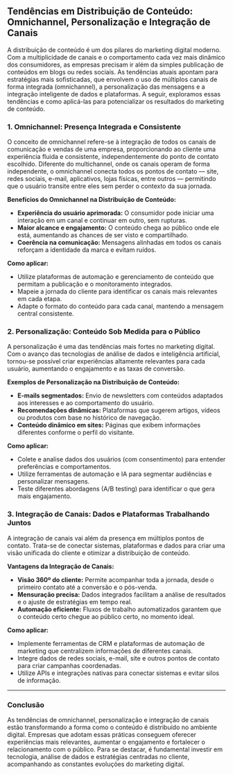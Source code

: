 
## Tendências em Distribuição de Conteúdo: Omnichannel, Personalização e Integração de Canais

A distribuição de conteúdo é um dos pilares do marketing digital moderno. Com a multiplicidade de canais e o comportamento cada vez mais dinâmico dos consumidores, as empresas precisam ir além da simples publicação de conteúdos em blogs ou redes sociais. As tendências atuais apontam para estratégias mais sofisticadas, que envolvem o uso de múltiplos canais de forma integrada (omnichannel), a personalização das mensagens e a integração inteligente de dados e plataformas. A seguir, exploramos essas tendências e como aplicá-las para potencializar os resultados do marketing de conteúdo.

### 1. Omnichannel: Presença Integrada e Consistente

O conceito de omnichannel refere-se à integração de todos os canais de comunicação e vendas de uma empresa, proporcionando ao cliente uma experiência fluida e consistente, independentemente do ponto de contato escolhido. Diferente do multichannel, onde os canais operam de forma independente, o omnichannel conecta todos os pontos de contato — site, redes sociais, e-mail, aplicativos, lojas físicas, entre outros — permitindo que o usuário transite entre eles sem perder o contexto da sua jornada.

**Benefícios do Omnichannel na Distribuição de Conteúdo:**
- **Experiência do usuário aprimorada:** O consumidor pode iniciar uma interação em um canal e continuar em outro, sem rupturas.
- **Maior alcance e engajamento:** O conteúdo chega ao público onde ele está, aumentando as chances de ser visto e compartilhado.
- **Coerência na comunicação:** Mensagens alinhadas em todos os canais reforçam a identidade da marca e evitam ruídos.

**Como aplicar:**
- Utilize plataformas de automação e gerenciamento de conteúdo que permitam a publicação e o monitoramento integrados.
- Mapeie a jornada do cliente para identificar os canais mais relevantes em cada etapa.
- Adapte o formato do conteúdo para cada canal, mantendo a mensagem central consistente.

### 2. Personalização: Conteúdo Sob Medida para o Público

A personalização é uma das tendências mais fortes no marketing digital. Com o avanço das tecnologias de análise de dados e inteligência artificial, tornou-se possível criar experiências altamente relevantes para cada usuário, aumentando o engajamento e as taxas de conversão.

**Exemplos de Personalização na Distribuição de Conteúdo:**
- **E-mails segmentados:** Envio de newsletters com conteúdos adaptados aos interesses e ao comportamento do usuário.
- **Recomendações dinâmicas:** Plataformas que sugerem artigos, vídeos ou produtos com base no histórico de navegação.
- **Conteúdo dinâmico em sites:** Páginas que exibem informações diferentes conforme o perfil do visitante.

**Como aplicar:**
- Colete e analise dados dos usuários (com consentimento) para entender preferências e comportamentos.
- Utilize ferramentas de automação e IA para segmentar audiências e personalizar mensagens.
- Teste diferentes abordagens (A/B testing) para identificar o que gera mais engajamento.

### 3. Integração de Canais: Dados e Plataformas Trabalhando Juntos

A integração de canais vai além da presença em múltiplos pontos de contato. Trata-se de conectar sistemas, plataformas e dados para criar uma visão unificada do cliente e otimizar a distribuição de conteúdo.

**Vantagens da Integração de Canais:**
- **Visão 360º do cliente:** Permite acompanhar toda a jornada, desde o primeiro contato até a conversão e o pós-venda.
- **Mensuração precisa:** Dados integrados facilitam a análise de resultados e o ajuste de estratégias em tempo real.
- **Automação eficiente:** Fluxos de trabalho automatizados garantem que o conteúdo certo chegue ao público certo, no momento ideal.

**Como aplicar:**
- Implemente ferramentas de CRM e plataformas de automação de marketing que centralizem informações de diferentes canais.
- Integre dados de redes sociais, e-mail, site e outros pontos de contato para criar campanhas coordenadas.
- Utilize APIs e integrações nativas para conectar sistemas e evitar silos de informação.

---

### Conclusão

As tendências de omnichannel, personalização e integração de canais estão transformando a forma como o conteúdo é distribuído no ambiente digital. Empresas que adotam essas práticas conseguem oferecer experiências mais relevantes, aumentar o engajamento e fortalecer o relacionamento com o público. Para se destacar, é fundamental investir em tecnologia, análise de dados e estratégias centradas no cliente, acompanhando as constantes evoluções do marketing digital.
```
